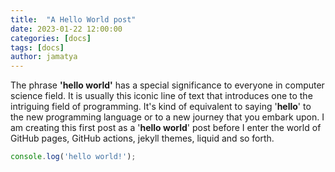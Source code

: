 ```yaml
---
title:  "A Hello World post"
date: 2023-01-22 12:00:00
categories: [docs]
tags: [docs]
author: jamatya
---
```

The phrase **'hello world'** has a special significance to everyone in computer science field. It is usually  this iconic line of text that introduces one to the intriguing field of programming. It's kind of equivalent to saying '**hello**' to the new programming language or to a new journey that you embark upon. I am creating this first post as a '**hello world**' post before I enter the world of GitHub pages, GitHub actions, jekyll themes, liquid and so forth.

```javascript
console.log('hello world!');
```